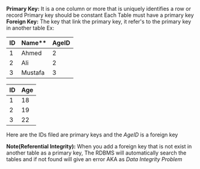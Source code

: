 **Primary Key:** It is a one column or more that is uniquely identifies a row or record
	Primary key should be constant
	Each Table must have a primary key
**Foreign Key:** The key that link the primary key, it refer's to the primary key in another table
Ex:


| ID  | Name**  | AgeID |
| :-- | :------ | ----- |
| 1   | Ahmed   | 2     |
| 2   | Ali     | 2     |
| 3   | Mustafa | 3     |

| ID  | Age |
| --- | --- |
| 1   | 18  |
| 2   | 19  |
| 3   | 22  |
Here are the IDs filed are primary keys and the *AgeID* is a foreign key

**Note(Referential Integrity):** When you add a foreign key that is not exist in another table as a primary key, The RDBMS will automatically search the tables and if not found will give an error AKA as *Data Integrity Problem* 